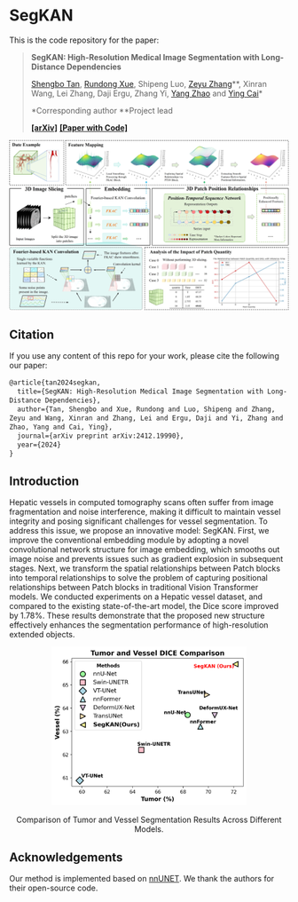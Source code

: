 # SegKAN

This is the code repository for the paper:
> **SegKAN: High-Resolution Medical Image Segmentation with Long-Distance Dependencies**
>
> [Shengbo Tan](https://github.com/goblin327), [Rundong Xue](https://github.com/Yizhao-dong), Shipeng Luo, [Zeyu Zhang](https://steve-zeyu-zhang.github.io/)\**, Xinran Wang, Lei Zhang, Daji Ergu, Zhang Yi, [Yang Zhao](https://yangyangkiki.github.io/) and [Ying Cai](https://ieeexplore.ieee.org/author/37087137422)\*
>
> \*Corresponding author \**Project lead
> 
> **[[arXiv]](https://arxiv.org/abs/2412.19990)** **[[Paper with Code]](https://paperswithcode.com/paper/segkan-high-resolution-medical-image)**

![](./main.jpg)

## Citation

If you use any content of this repo for your work, please cite the following our paper:
```
@article{tan2024segkan,
  title={SegKAN: High-Resolution Medical Image Segmentation with Long-Distance Dependencies},
  author={Tan, Shengbo and Xue, Rundong and Luo, Shipeng and Zhang, Zeyu and Wang, Xinran and Zhang, Lei and Ergu, Daji and Yi, Zhang and Zhao, Yang and Cai, Ying},
  journal={arXiv preprint arXiv:2412.19990},
  year={2024}
}
```



## Introduction
Hepatic vessels in computed tomography scans often suffer from image fragmentation and noise interference, making it difficult to maintain vessel integrity and posing significant challenges for vessel segmentation. To address this issue, we propose an innovative model: SegKAN. First, we improve the conventional embedding module by adopting a novel convolutional network structure for image embedding, which smooths out image noise and prevents issues such as gradient explosion in subsequent stages. Next, we transform the spatial relationships between Patch blocks into temporal relationships to solve the problem of capturing positional relationships between Patch blocks in traditional Vision Transformer models. We conducted experiments on a Hepatic vessel dataset, and compared to the existing state-of-the-art model, the Dice score improved by 1.78\%. These results demonstrate that the proposed new structure effectively enhances the segmentation performance of high-resolution extended objects.
<div align="center">
<img src="Comparison.png" width="70%">

Comparison of Tumor and Vessel Segmentation Results Across Different Models.
</div>


## Acknowledgements
Our method is implemented based on [nnUNET](https://github.com/MIC-DKFZ/nnUNet). We thank the authors for their open-source code.

